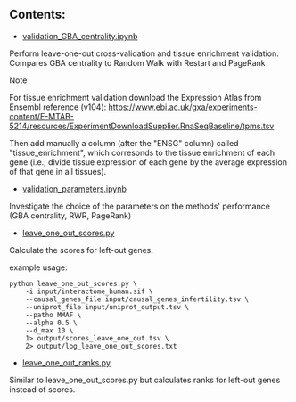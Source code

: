 ## Contents:

- [validation_GBA_centrality.ipynb](validation_GBA_centrality.ipynb)

Perform leave-one-out cross-validation and tissue enrichment validation. Compares GBA centrality to Random Walk with Restart and PageRank

> [!NOTE]
> For tissue enrichment validation download the Expression Atlas from Ensembl reference (v104):
> https://www.ebi.ac.uk/gxa/experiments-content/E-MTAB-5214/resources/ExperimentDownloadSupplier.RnaSeqBaseline/tpms.tsv
>
> Then add manually a column (after the "ENSG" column) called "tissue_enrichment", which corresonds to the tissue enrichment
> of each gene (i.e., divide tissue expression of each gene by the average expression of that gene in all tissues).

- [validation_parameters.ipynb](validation_parameters.ipynb)

Investigate the choice of the parameters on the methods' performance (GBA centrality, RWR, PageRank)

- [leave_one_out_scores.py](leave_one_out_scores.py)

Calculate the scores for left-out genes.

example usage:
```
python leave_one_out_scores.py \
    -i input/interactome_human.sif \
    --causal_genes_file input/causal_genes_infertility.tsv \
    --uniprot_file input/uniprot_output.tsv \
    --patho MMAF \
    --alpha 0.5 \
    --d_max 10 \
    1> output/scores_leave_one_out.tsv \
    2> output/log_leave_one_out_scores.txt
```

- [leave_one_out_ranks.py](leave_one_out_ranks.py)

Similar to leave_one_out_scores.py but calculates ranks for left-out genes instead of scores.